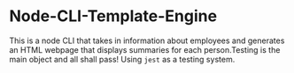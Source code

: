 # Node-CLI-Template-Engine

This is a node CLI that takes in information about employees and generates an HTML webpage that displays summaries for each person.Testing is the main object and all shall pass!
Using `jest` as a testing system.
